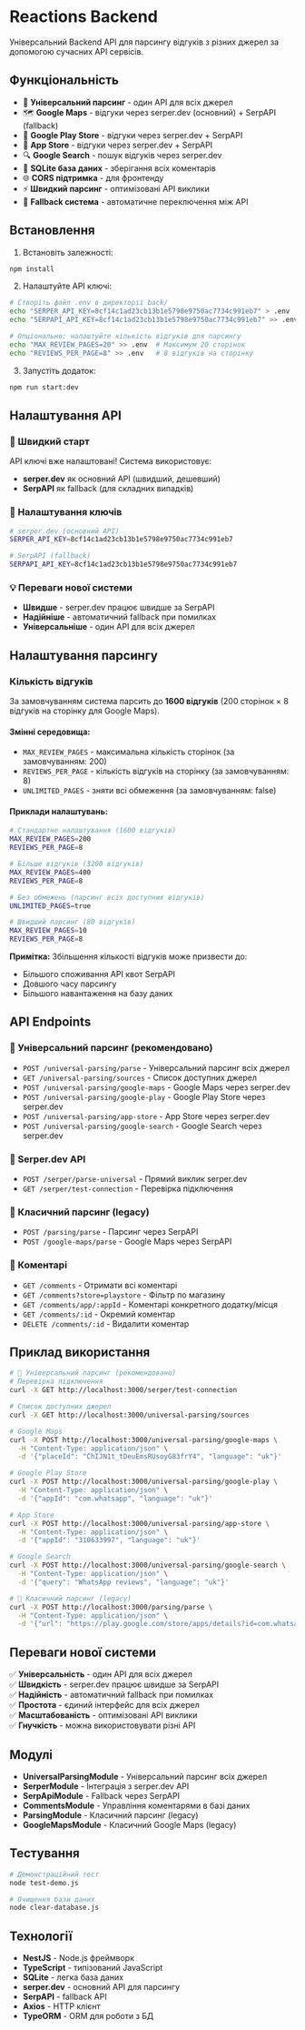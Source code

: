 # Reactions Backend

Універсальний Backend API для парсингу відгуків з різних джерел за допомогою сучасних API сервісів.

## Функціональність

- 🚀 **Універсальний парсинг** - один API для всіх джерел
- 🗺️ **Google Maps** - відгуки через serper.dev (основний) + SerpAPI (fallback)
- 📱 **Google Play Store** - відгуки через serper.dev + SerpAPI
- 🍎 **App Store** - відгуки через serper.dev + SerpAPI
- 🔍 **Google Search** - пошук відгуків через serper.dev
- 💾 **SQLite база даних** - зберігання всіх коментарів
- 🌐 **CORS підтримка** - для фронтенду
- ⚡ **Швидкий парсинг** - оптимізовані API виклики
- 🔄 **Fallback система** - автоматичне переключення між API

## Встановлення

1. Встановіть залежності:
```bash
npm install
```

2. Налаштуйте API ключі:
```bash
# Створіть файл .env в директорії back/
echo "SERPER_API_KEY=8cf14c1ad23cb13b1e5798e9750ac7734c991eb7" > .env
echo "SERPAPI_API_KEY=8cf14c1ad23cb13b1e5798e9750ac7734c991eb7" >> .env

# Опціонально: налаштуйте кількість відгуків для парсингу
echo "MAX_REVIEW_PAGES=20" >> .env  # Максимум 20 сторінок
echo "REVIEWS_PER_PAGE=8" >> .env   # 8 відгуків на сторінку
```

3. Запустіть додаток:
```bash
npm run start:dev
```

## Налаштування API

### 🚀 Швидкий старт
API ключі вже налаштовані! Система використовує:
- **serper.dev** як основний API (швидший, дешевший)
- **SerpAPI** як fallback (для складних випадків)

### 🔧 Налаштування ключів
```bash
# serper.dev (основний API)
SERPER_API_KEY=8cf14c1ad23cb13b1e5798e9750ac7734c991eb7

# SerpAPI (fallback)
SERPAPI_API_KEY=8cf14c1ad23cb13b1e5798e9750ac7734c991eb7
```

### 💡 Переваги нової системи
- **Швидше** - serper.dev працює швидше за SerpAPI
- **Надійніше** - автоматичний fallback при помилках
- **Універсальніше** - один API для всіх джерел

## Налаштування парсингу

### Кількість відгуків
За замовчуванням система парсить до **1600 відгуків** (200 сторінок × 8 відгуків на сторінку для Google Maps).

#### Змінні середовища:
- `MAX_REVIEW_PAGES` - максимальна кількість сторінок (за замовчуванням: 200)
- `REVIEWS_PER_PAGE` - кількість відгуків на сторінку (за замовчуванням: 8)
- `UNLIMITED_PAGES` - зняти всі обмеження (за замовчуванням: false)

#### Приклади налаштувань:
```bash
# Стандартне налаштування (1600 відгуків)
MAX_REVIEW_PAGES=200
REVIEWS_PER_PAGE=8

# Більше відгуків (3200 відгуків)
MAX_REVIEW_PAGES=400
REVIEWS_PER_PAGE=8

# Без обмежень (парсинг всіх доступних відгуків)
UNLIMITED_PAGES=true

# Швидший парсинг (80 відгуків)
MAX_REVIEW_PAGES=10
REVIEWS_PER_PAGE=8
```

**Примітка:** Збільшення кількості відгуків може призвести до:
- Більшого споживання API квот SerpAPI
- Довшого часу парсингу
- Більшого навантаження на базу даних

## API Endpoints

### 🚀 Універсальний парсинг (рекомендовано)
- `POST /universal-parsing/parse` - Універсальний парсинг всіх джерел
- `GET /universal-parsing/sources` - Список доступних джерел
- `POST /universal-parsing/google-maps` - Google Maps через serper.dev
- `POST /universal-parsing/google-play` - Google Play Store через serper.dev
- `POST /universal-parsing/app-store` - App Store через serper.dev
- `POST /universal-parsing/google-search` - Google Search через serper.dev

### 🔧 Serper.dev API
- `POST /serper/parse-universal` - Прямий виклик serper.dev
- `GET /serper/test-connection` - Перевірка підключення

### 📱 Класичний парсинг (legacy)
- `POST /parsing/parse` - Парсинг через SerpAPI
- `POST /google-maps/parse` - Google Maps через SerpAPI

### 💾 Коментарі
- `GET /comments` - Отримати всі коментарі
- `GET /comments?store=playstore` - Фільтр по магазину
- `GET /comments/app/:appId` - Коментарі конкретного додатку/місця
- `GET /comments/:id` - Окремий коментар
- `DELETE /comments/:id` - Видалити коментар

## Приклад використання

```bash
# 🚀 Універсальний парсинг (рекомендовано)
# Перевірка підключення
curl -X GET http://localhost:3000/serper/test-connection

# Список доступних джерел
curl -X GET http://localhost:3000/universal-parsing/sources

# Google Maps
curl -X POST http://localhost:3000/universal-parsing/google-maps \
  -H "Content-Type: application/json" \
  -d '{"placeId": "ChIJN1t_tDeuEmsRUsoyG83frY4", "language": "uk"}'

# Google Play Store
curl -X POST http://localhost:3000/universal-parsing/google-play \
  -H "Content-Type: application/json" \
  -d '{"appId": "com.whatsapp", "language": "uk"}'

# App Store
curl -X POST http://localhost:3000/universal-parsing/app-store \
  -H "Content-Type: application/json" \
  -d '{"appId": "310633997", "language": "uk"}'

# Google Search
curl -X POST http://localhost:3000/universal-parsing/google-search \
  -H "Content-Type: application/json" \
  -d '{"query": "WhatsApp reviews", "language": "uk"}'

# 📱 Класичний парсинг (legacy)
curl -X POST http://localhost:3000/parsing/parse \
  -H "Content-Type: application/json" \
  -d '{"url": "https://play.google.com/store/apps/details?id=com.whatsapp"}'
```

## Переваги нової системи

✅ **Універсальність** - один API для всіх джерел  
✅ **Швидкість** - serper.dev працює швидше за SerpAPI  
✅ **Надійність** - автоматичний fallback при помилках  
✅ **Простота** - єдиний інтерфейс для всіх джерел  
✅ **Масштабованість** - оптимізовані API виклики  
✅ **Гнучкість** - можна використовувати різні API  

## Модулі

- **UniversalParsingModule** - Універсальний парсинг всіх джерел
- **SerperModule** - Інтеграція з serper.dev API
- **SerpApiModule** - Fallback через SerpAPI
- **CommentsModule** - Управління коментарями в базі даних
- **ParsingModule** - Класичний парсинг (legacy)
- **GoogleMapsModule** - Класичний Google Maps (legacy)

## Тестування

```bash
# Демонстраційний тест
node test-demo.js

# Очищення бази даних
node clear-database.js
```

## Технології

- **NestJS** - Node.js фреймворк
- **TypeScript** - типізований JavaScript
- **SQLite** - легка база даних
- **serper.dev** - основний API для парсингу
- **SerpAPI** - fallback API
- **Axios** - HTTP клієнт
- **TypeORM** - ORM для роботи з БД
